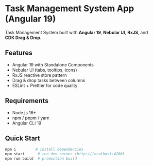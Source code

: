 # Task Management System App (Angular 19)

Task Management System built with **Angular 19**, **Nebular UI**, **RxJS**, and **CDK Drag & Drop**.

## Features
- Angular 19 with Standalone Components  
- Nebular UI (tabs, tooltips, icons)  
- RxJS reactive store pattern  
- Drag & drop tasks between columns  
- ESLint + Prettier for code quality  

## Requirements
- Node.js 18+  
- npm / pnpm / yarn  
- Angular CLI 19

## Quick Start
```bash
npm i         # install dependencies
npm start      # run dev server (http://localhost:4200)
npm run build  # production build
```
